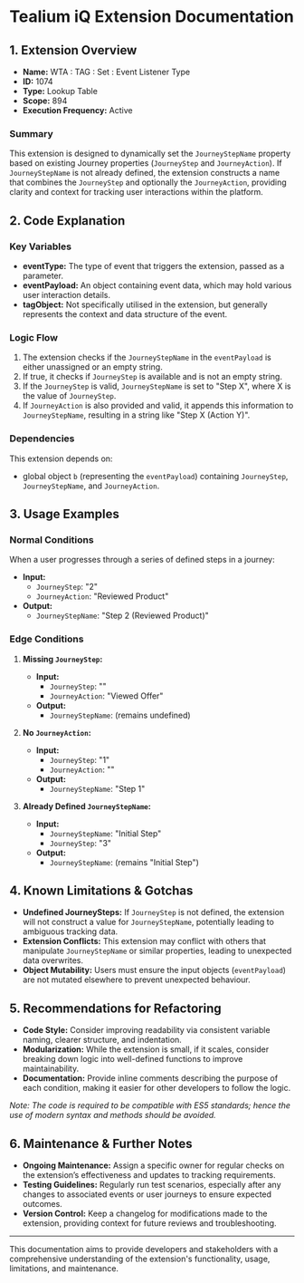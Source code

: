 # Tealium iQ Extension Documentation

## 1. Extension Overview

- **Name:** WTA : TAG : Set : Event Listener Type
- **ID:** 1074
- **Type:** Lookup Table
- **Scope:** 894
- **Execution Frequency:** Active

### Summary
This extension is designed to dynamically set the `JourneyStepName` property based on existing Journey properties (`JourneyStep` and `JourneyAction`). If `JourneyStepName` is not already defined, the extension constructs a name that combines the `JourneyStep` and optionally the `JourneyAction`, providing clarity and context for tracking user interactions within the platform.

## 2. Code Explanation

### Key Variables
- **eventType:** The type of event that triggers the extension, passed as a parameter.
- **eventPayload:** An object containing event data, which may hold various user interaction details.
- **tagObject:** Not specifically utilised in the extension, but generally represents the context and data structure of the event.

### Logic Flow
1. The extension checks if the `JourneyStepName` in the `eventPayload` is either unassigned or an empty string.
2. If true, it checks if `JourneyStep` is available and is not an empty string.
3. If the `JourneyStep` is valid, `JourneyStepName` is set to "Step X", where X is the value of `JourneyStep`.
4. If `JourneyAction` is also provided and valid, it appends this information to `JourneyStepName`, resulting in a string like "Step X (Action Y)".

### Dependencies
This extension depends on:
- global object `b` (representing the `eventPayload`) containing `JourneyStep`, `JourneyStepName`, and `JourneyAction`.

## 3. Usage Examples

### Normal Conditions
When a user progresses through a series of defined steps in a journey:
- **Input:**
    - `JourneyStep`: "2"
    - `JourneyAction`: "Reviewed Product"
- **Output:**
    - `JourneyStepName`: "Step 2 (Reviewed Product)"

### Edge Conditions
1. **Missing `JourneyStep`:**
    - **Input:**
        - `JourneyStep`: ""
        - `JourneyAction`: "Viewed Offer"
    - **Output:** 
        - `JourneyStepName`: (remains undefined)

2. **No `JourneyAction`:**
    - **Input:**
        - `JourneyStep`: "1"
        - `JourneyAction`: ""
    - **Output:**
        - `JourneyStepName`: "Step 1"

3. **Already Defined `JourneyStepName`:**
    - **Input:**
        - `JourneyStepName`: "Initial Step"
        - `JourneyStep`: "3"
    - **Output:**
        - `JourneyStepName`: (remains "Initial Step")

## 4. Known Limitations & Gotchas

- **Undefined JourneySteps:** If `JourneyStep` is not defined, the extension will not construct a value for `JourneyStepName`, potentially leading to ambiguous tracking data.
- **Extension Conflicts:** This extension may conflict with others that manipulate `JourneyStepName` or similar properties, leading to unexpected data overwrites.
- **Object Mutability:** Users must ensure the input objects (`eventPayload`) are not mutated elsewhere to prevent unexpected behaviour.

## 5. Recommendations for Refactoring

- **Code Style:** Consider improving readability via consistent variable naming, clearer structure, and indentation.
- **Modularization:** While the extension is small, if it scales, consider breaking down logic into well-defined functions to improve maintainability.
- **Documentation:** Provide inline comments describing the purpose of each condition, making it easier for other developers to follow the logic.

*Note: The code is required to be compatible with ES5 standards; hence the use of modern syntax and methods should be avoided.*

## 6. Maintenance & Further Notes

- **Ongoing Maintenance:** Assign a specific owner for regular checks on the extension’s effectiveness and updates to tracking requirements.
- **Testing Guidelines:** Regularly run test scenarios, especially after any changes to associated events or user journeys to ensure expected outcomes.
- **Version Control:** Keep a changelog for modifications made to the extension, providing context for future reviews and troubleshooting.

--- 

This documentation aims to provide developers and stakeholders with a comprehensive understanding of the extension's functionality, usage, limitations, and maintenance.